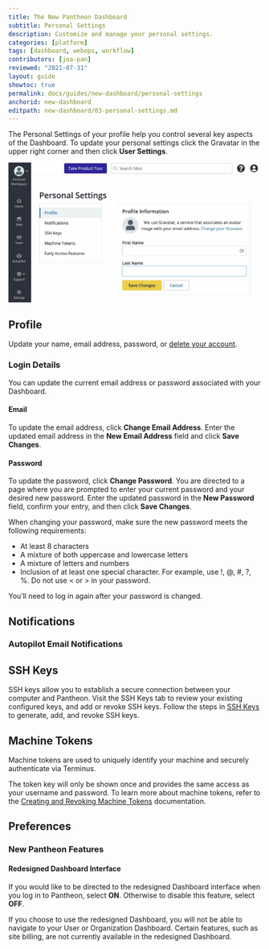 ```yaml
---
title: The New Pantheon Dashboard
subtitle: Personal Settings
description: Customize and manage your personal settings.
categories: [platform]
tags: [dashboard, webops, workflow]
contributors: [joa-pan]
reviewed: "2021-07-31"
layout: guide
showtoc: true
permalink: docs/guides/new-dashboard/personal-settings
anchorid: new-dashboard
editpath: new-dashboard/03-personal-settings.md
---
```


The Personal Settings of your profile help you control several key aspects of the Dashboard. To update your personal settings click the Gravatar in the upper right corner and then click **User Settings**.

![A screenshot of the Personal Settings page](../../../images/dashboard/new-dashboard/personal-settings-profile.jpg)

## Profile

Update your name, email address, password, or [delete your account](/delete-account).

### Login Details

You can update the current email address or password associated with your Dashboard. 

#### Email

To update the email address, click **Change Email Address**. Enter the updated email address in the **New Email Address** field and click **Save Changes**.

#### Password

To update the password, click **Change Password**. You are directed to a page where you are prompted to enter your current password and your desired new password. Enter the updated password in the **New Password** field, confirm your entry, and then click **Save Changes**.

When changing your password, make sure the new password meets the following requirements:

* At least 8 characters
* A mixture of both uppercase and lowercase letters
* A mixture of letters and numbers
* Inclusion of at least one special character. For example, use !, @, #, ?, %. Do not use < or > in your password.

You’ll need to log in again after your password is changed.


## Notifications

### Autopilot Email Notifications

<Partial file="autopilot/autopilot-email-notifications.md" />

## SSH Keys

SSH keys allow you to establish a secure connection between your computer and Pantheon. Visit the SSH Keys tab to review your existing configured keys, and add or revoke SSH keys. Follow the steps in [SSH Keys](/ssh-keys) to generate, add, and revoke SSH keys. 


## Machine Tokens

Machine tokens are used to uniquely identify your machine and securely authenticate via Terminus.

The token key will only be shown once and provides the same access as your username and password. To learn more about machine tokens, refer to the [Creating and Revoking Machine Tokens](/machine-tokens) documentation.


## Preferences

### New Pantheon Features

#### Redesigned Dashboard Interface

If you would like to be directed to the redesigned Dashboard interface when you log in to Pantheon, select **ON**. Otherwise to disable this feature, select **OFF**.

If you choose to use the redesigned Dashboard, you will not be able to navigate to your User or Organization Dashboard. Certain features, such as site billing, are not currently available in the redesigned Dashboard. 
